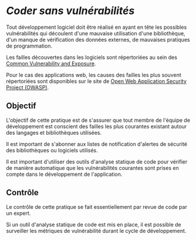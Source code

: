 _Coder sans vulnérabilités_
==========================

Tout développement logiciel doit être réalisé en ayant en tête les possibles vulnérabilités
qui découlent d'une mauvaise utilisation d'une bibliothèque, d'un manque de vérification des
données externes, de mauvaises pratiques de programmation.

Les failles découvertes dans les logiciels sont répertoriées au sein des [Common Vulnerability and Exposure](https://cve.mitre.org).

Pour le cas des applications web, les causes des failles les plus souvent répertoriées sont disponibles
sur le site de [Open Web Application Security Project (OWASP)](https://www.owasp.org/index.php/Main_Page).

Objectif
--------

L'objectif de cette pratique est de s'assurer que tout membre de l'équipe de développement
est conscient des failles les plus courantes existant autour des langages et bibliothèques utilisées.

Il est important de s'abonner aux listes de notification d'alertes de sécurité des bibliothèques ou logiciels utilisés.

Il est important d'utiliser des outils d'analyse statique de code pour vérifier de manière automatique que
les vulnérabilités courantes sont prises en compte dans le développement de l'application.

Contrôle
--------

Le contrôle de cette pratique se fait essentiellement par revue de code par un expert.

Si un outil d'analyse statique de code est mis en place, il est possible de surveiller les métriques de vulnérabilité
durant le cycle de développement.